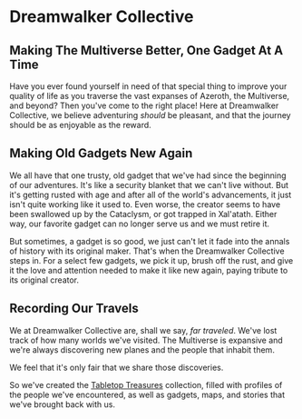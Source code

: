 # Dreamwalker Collective

## Making The Multiverse Better, One Gadget At A Time

Have you ever found yourself in need of that special thing to improve your quality of life as you traverse the vast expanses of Azeroth, the Multiverse, and beyond? Then you've come to the right place! Here at Dreamwalker Collective, we believe adventuring _should_ be pleasant, and that the journey should be as enjoyable as the reward.

## Making Old Gadgets New Again

We all have that one trusty, old gadget that we've had since the beginning of our adventures. It's like a security blanket that we can't live without. But it's getting rusted with age and after all of the world's advancements, it just isn't quite working like it used to. Even worse, the creator seems to have been swallowed up by the Cataclysm, or got trapped in Xal'atath. Either way, our favorite gadget can no longer serve us and we must retire it.

But sometimes, a gadget is so good, we just can't let it fade into the annals of history with its original maker. That's when the Dreamwalker Collective steps in. For a select few gadgets, we pick it up, brush off the rust, and give it the love and attention needed to make it like new again, paying tribute to its original creator.

## Recording Our Travels

We at Dreamwalker Collective are, shall we say, _far traveled_. We've lost track of how many worlds we've visited. The Multiverse is expansive and we're always discovering new planes and the people that inhabit them.

We feel that it's only fair that we share those discoveries.

So we've created the [Tabletop Treasures](https://tabletop.dreamwalker.games) collection, filled with profiles of the people we've encountered, as well as gadgets, maps, and stories that we've brought back with us.
